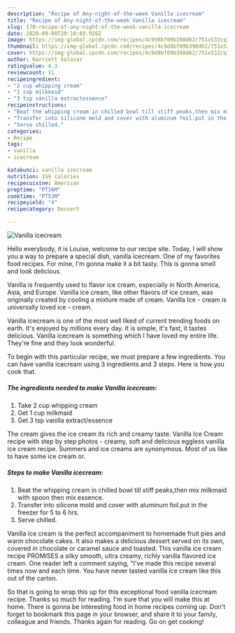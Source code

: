 ```yaml
---
description: "Recipe of Any-night-of-the-week Vanilla icecream"
title: "Recipe of Any-night-of-the-week Vanilla icecream"
slug: 170-recipe-of-any-night-of-the-week-vanilla-icecream
date: 2020-09-08T20:10:03.928Z
image: https://img-global.cpcdn.com/recipes/4c9d8bf09b398d62/751x532cq70/vanilla-icecream-recipe-main-photo.jpg
thumbnail: https://img-global.cpcdn.com/recipes/4c9d8bf09b398d62/751x532cq70/vanilla-icecream-recipe-main-photo.jpg
cover: https://img-global.cpcdn.com/recipes/4c9d8bf09b398d62/751x532cq70/vanilla-icecream-recipe-main-photo.jpg
author: Harriett Salazar
ratingvalue: 4.3
reviewcount: 11
recipeingredient:
- "2 cup whipping cream"
- "1 cup milkmaid"
- "3 tsp vanilla extractessence"
recipeinstructions:
- "Beat the whipping cream in chilled bowl till stiff peaks,then mix milkmaid with spoon then mix essence."
- "Transfer into silicone mold and cover with aluminum foil.put in the freezer for 5 to 6 hrs."
- "Serve chilled."
categories:
- Recipe
tags:
- vanilla
- icecream

katakunci: vanilla icecream 
nutrition: 159 calories
recipecuisine: American
preptime: "PT16M"
cooktime: "PT53M"
recipeyield: "4"
recipecategory: Dessert

---
```



![Vanilla icecream](https://img-global.cpcdn.com/recipes/4c9d8bf09b398d62/751x532cq70/vanilla-icecream-recipe-main-photo.jpg)

Hello everybody, it is Louise, welcome to our recipe site. Today, I will show you a way to prepare a special dish, vanilla icecream. One of my favorites food recipes. For mine, I'm gonna make it a bit tasty. This is gonna smell and look delicious.

Vanilla is frequently used to flavor ice cream, especially in North America, Asia, and Europe. Vanilla ice cream, like other flavors of ice cream, was originally created by cooling a mixture made of cream. Vanilla Ice - cream is universally loved ice - cream.

Vanilla icecream is one of the most well liked of current trending foods on earth. It's enjoyed by millions every day. It is simple, it's fast, it tastes delicious. Vanilla icecream is something which I have loved my entire life. They're fine and they look wonderful.


To begin with this particular recipe, we must prepare a few ingredients. You can have vanilla icecream using 3 ingredients and 3 steps. Here is how you cook that.

<!--inarticleads1-->

##### The ingredients needed to make Vanilla icecream:

1. Take 2 cup whipping cream
1. Get 1 cup milkmaid
1. Get 3 tsp vanilla extract/essence


The cream gives the ice cream its rich and creamy taste. Vanilla Ice Cream recipe with step by step photos - creamy, soft and delicious eggless vanilla ice cream recipe. Summers and ice creams are synonymous. Most of us like to have some ice cream or. 

<!--inarticleads2-->

##### Steps to make Vanilla icecream:

1. Beat the whipping cream in chilled bowl till stiff peaks,then mix milkmaid with spoon then mix essence.
1. Transfer into silicone mold and cover with aluminum foil.put in the freezer for 5 to 6 hrs.
1. Serve chilled.


Vanilla ice cream is the perfect accompaniment to homemade fruit pies and warm chocolate cakes. It also makes a delicious dessert served on its own, covered in chocolate or caramel sauce and toasted. This vanilla ice cream recipe PROMISES a silky smooth, ultra creamy, richly vanilla flavored ice cream. One reader left a comment saying, &#34;I&#39;ve made this recipe several times now and each time. You have never tasted vanilla ice cream like this out of the carton. 

So that is going to wrap this up for this exceptional food vanilla icecream recipe. Thanks so much for reading. I'm sure that you will make this at home. There is gonna be interesting food in home recipes coming up. Don't forget to bookmark this page in your browser, and share it to your family, colleague and friends. Thanks again for reading. Go on get cooking!
